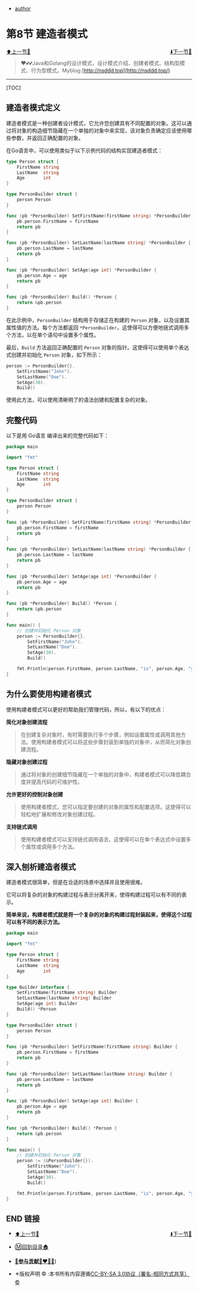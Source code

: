 + [author](https://github.com/cubxxw/awesome-cs-cloudnative-blockchain)

# 第8节 建造者模式

<div><a href = '7.md' style='float:left'>⬆️上一节🔗</a><a href = '9.md' style='float: right'>⬇️下一节🔗</a></div>
<br>

> ❤️💕💕Java和Golang的设计模式，设计模式介绍、创建者模式、结构型模式、行为型模式。Myblog:[http://nsddd.top](http://nsddd.top/)

---
[TOC]

## 建造者模式定义

建造者模式是一种创建者设计模式，它允许您创建具有不同配置的对象。这可以通过将对象的构造细节隐藏在一个单独的对象中来实现，该对象负责确定应该使用哪些参数，并返回正确配置的对象。

在Go语言中，可以使用类似于以下示例代码的结构实现建造者模式：

```go
type Person struct {
    FirstName string
    LastName  string
    Age       int
}

type PersonBuilder struct {
    person Person
}

func (pb *PersonBuilder) SetFirstName(firstName string) *PersonBuilder {
    pb.person.FirstName = firstName
    return pb
}

func (pb *PersonBuilder) SetLastName(lastName string) *PersonBuilder {
    pb.person.LastName = lastName
    return pb
}

func (pb *PersonBuilder) SetAge(age int) *PersonBuilder {
    pb.person.Age = age
    return pb
}

func (pb *PersonBuilder) Build() *Person {
    return &pb.person
}
```

在此示例中，`PersonBuilder` 结构用于存储正在构建的 `Person` 对象，以及设置其属性值的方法。每个方法都返回 `*PersonBuilder`，这使得可以方便地链式调用多个方法，以在单个语句中设置多个属性。

最后，`Build` 方法返回正确配置的 `Person` 对象的指针。这使得可以使用单个表达式创建并初始化 `Person` 对象，如下所示：

```go
person := PersonBuilder{}.
    SetFirstName("John").
    SetLastName("Doe").
    SetAge(30).
    Build()
```

使用此方法，可以使用清晰明了的语法创建和配置复杂的对象。



## 完整代码

以下是用 Go语言 编译出来的完整代码如下：

```go
package main

import "fmt"

type Person struct {
    FirstName string
    LastName  string
    Age       int
}

type PersonBuilder struct {
    person Person
}

func (pb *PersonBuilder) SetFirstName(firstName string) *PersonBuilder {
    pb.person.FirstName = firstName
    return pb
}

func (pb *PersonBuilder) SetLastName(lastName string) *PersonBuilder {
    pb.person.LastName = lastName
    return pb
}

func (pb *PersonBuilder) SetAge(age int) *PersonBuilder {
    pb.person.Age = age
    return pb
}

func (pb *PersonBuilder) Build() *Person {
    return &pb.person
}

func main() {
    // 创建并初始化 Person 对象
    person := PersonBuilder{}.
        SetFirstName("John").
        SetLastName("Doe").
        SetAge(30).
        Build()

    fmt.Println(person.FirstName, person.LastName, "is", person.Age, "years old.")
}
```



## 为什么要使用构建者模式

使用构建者模式可以更好的帮助我们管理代码，所以，有以下的优点：

**简化对象创建流程**

> 在创建复杂对象时，有时需要执行多个步骤，例如设置属性或调用其他方法。使用构建者模式可以将这些步骤封装到单独的对象中，从而简化对象创建流程。

**隐藏对象创建过程**

> 通过将对象的创建细节隐藏在一个单独的对象中，构建者模式可以降低耦合度并提高代码的可维护性。

**允许更好的控制对象创建**

> 使用构建者模式，您可以指定要创建的对象的属性和配置选项。这使得可以轻松地扩展和修改对象创建过程。

**支持链式调用**

> 使用构建者模式可以支持链式调用语法，这使得可以在单个表达式中设置多个属性或调用多个方法。



## 深入刨析建造者模式

建造者模式很简单，但是在合适的场景中选择并且使用很难。

它可以将复杂的对象的构建过程与表示分离开来，使得构建过程可以有不同的表示。

**简单来说，构建者模式就是将一个复杂的对象的构建过程封装起来，使得这个过程可以有不同的表示方法。**

```go
package main

import "fmt"

type Person struct {
    FirstName string
    LastName  string
    Age       int
}

type Builder interface {
    SetFirstName(firstName string) Builder
    SetLastName(lastName string) Builder
    SetAge(age int) Builder
    Build() *Person
}

type PersonBuilder struct {
    person Person
}

func (pb *PersonBuilder) SetFirstName(firstName string) Builder {
    pb.person.FirstName = firstName
    return pb
}

func (pb *PersonBuilder) SetLastName(lastName string) Builder {
    pb.person.LastName = lastName
    return pb
}

func (pb *PersonBuilder) SetAge(age int) Builder {
    pb.person.Age = age
    return pb
}

func (pb *PersonBuilder) Build() *Person {
    return &pb.person
}

func main() {
    // 创建并初始化 Person 对象
    person := (&PersonBuilder{}).
        SetFirstName("John").
        SetLastName("Doe").
        SetAge(30).
        Build()

    fmt.Println(person.FirstName, person.LastName, "is", person.Age, "years old.")
}
```



## END 链接

<ul><li><div><a href = '7.md' style='float:left'>⬆️上一节🔗</a><a href = '9.md' style='float: right'>⬇️下一节🔗</a></div></li></ul>

+ [Ⓜ️回到目录🏠](../README.md)

+ [**🫵参与贡献💞❤️‍🔥💖**](https://nsddd.top/archives/contributors))

+ ✴️版权声明 &copy; :本书所有内容遵循[CC-BY-SA 3.0协议（署名-相同方式共享）&copy;](http://zh.wikipedia.org/wiki/Wikipedia:CC-by-sa-3.0协议文本) 
